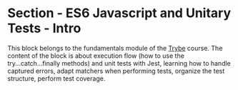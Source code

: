 # Section - ES6 Javascript and Unitary Tests - Intro

This block belongs to the fundamentals module of the [Trybe](https://www.betrybe.com/) course. The content of the block is about execution flow (how to use the try...catch...finally methods) and unit tests with Jest, learning how to handle captured errors, adapt matchers when performing tests, organize the test structure, perform test coverage.
